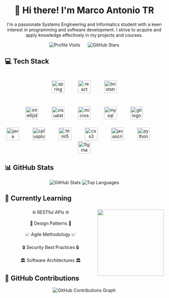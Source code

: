 <h1 align="center">👋 Hi there! I'm Marco Antonio TR</h1>

<p align="center">I'm a passionate Systems Engineering and Informatics student with a keen interest in programming and software development. I strive to acquire and apply knowledge effectively in my projects and courses.</p>

<div align="center">
  <!-- Contador de visitas personalizado -->
  <img src="https://visitcount.itsvg.in/api?id=MarcoAntonioTR&label=Profile%20Views&color=12b886&icon=github" alt="Profile Visits" style="display: inline-block; margin-right: 20px;" />
  
  <!-- Número de estrellas de un repositorio específico -->
  <img src="https://img.shields.io/github/stars/MarcoAntonioTR/REPOSITORY_NAME?style=social" alt="GitHub Stars" style="display: inline-block;" />
</div>


###

<h2 align="left">💻 Tech Stack</h2>

###

<br clear="both">

<div align="center">
  <img src="https://cdn.jsdelivr.net/gh/devicons/devicon/icons/spring/spring-original.svg" height="40" alt="spring logo"  />
  <img width="35" />
  <img src="https://cdn.jsdelivr.net/gh/devicons/devicon/icons/react/react-original.svg" height="40" alt="react logo"  />
  <img width="35" />
  <img src="https://cdn.jsdelivr.net/gh/devicons/devicon/icons/bootstrap/bootstrap-original.svg" height="40" alt="bootstrap logo"  />
</div>


###

<br clear="both">

<div align="center">
  <img src="https://skillicons.dev/icons?i=idea" height="40" alt="intellijidea logo"  />
  <img width="35" />
  <img src="https://skillicons.dev/icons?i=visualstudio" height="40" alt="visualstudio logo"  />
  <img width="35" />
  <img src="https://cdn.jsdelivr.net/gh/devicons/devicon/icons/microsoftsqlserver/microsoftsqlserver-plain.svg" height="40" alt="microsoftsqlserver logo"  />
  <img width="35" />
  <img src="https://skillicons.dev/icons?i=mysql" height="40" alt="mysql logo"  />
  <img width="35" />
  <img src="https://skillicons.dev/icons?i=git" height="40" alt="git logo"  />
</div>

###

<div align="center">
  <img src="https://cdn.jsdelivr.net/gh/devicons/devicon/icons/java/java-original.svg" height="40" alt="java logo"  />
  <img width="35" />
  <img src="https://cdn.jsdelivr.net/gh/devicons/devicon/icons/cplusplus/cplusplus-original.svg" height="40" alt="cplusplus logo"  />
  <img width="35" />
  <img src="https://cdn.jsdelivr.net/gh/devicons/devicon/icons/html5/html5-original.svg" height="40" alt="html5 logo"  />
  <img width="35" />
  <img src="https://cdn.jsdelivr.net/gh/devicons/devicon/icons/css3/css3-original.svg" height="40" alt="css3 logo"  />
  <img width="35" />
  <img src="https://cdn.jsdelivr.net/gh/devicons/devicon/icons/javascript/javascript-original.svg" height="40" alt="javascript logo"  />
  <img width="35" />
  <img src="https://cdn.jsdelivr.net/gh/devicons/devicon/icons/python/python-original.svg" height="40" alt="python logo"  />
  <img width="35" />
  <img src="https://cdn.jsdelivr.net/gh/devicons/devicon/icons/figma/figma-original.svg" height="40" alt="figma logo"  />
</div>

<h2 align="left">📊 GitHub Stats</h2>

<div align="center">
  <!-- General Stats -->
  <img src="https://github-readme-stats.vercel.app/api?username=MarcoAntonioTR&show_icons=true&hide_title=true&count_private=true&include_all_commits=true&theme=dark" alt="GitHub Stats" />
  
  <!-- Top Languages -->
  <img src="https://github-readme-stats.vercel.app/api/top-langs/?username=MarcoAntonioTR&layout=compact&theme=dark" alt="Top Languages" />
</div>


###

<h2 align="left">🌱 Currently Learning</h2>

###

<img align="right" height="210" src="https://image.cdn2.seaart.ai/2024-08-25/cr5k7fle878c73822600/fc5f50e6d46d58d382aa316e9de9a192_high.webp"  />

###

<p align="center">🌐 RESTful APIs 🌐<br><br>🔄 Design Patterns 🔄<br><br>📈 Agile Methodology 📈<br><br>🔒 Security Best Practices 🔒<br><br>🏛️ Software Architectures 🏛️</p>

###

<h2 align="left">📝 GitHub Contributions</h2>

<div align="center">
  <img src="https://github-contributions.now.sh/v2/MarcoAntonioTR/github-calendar?theme=dark" alt="GitHub Contributions Graph" />
</div>
